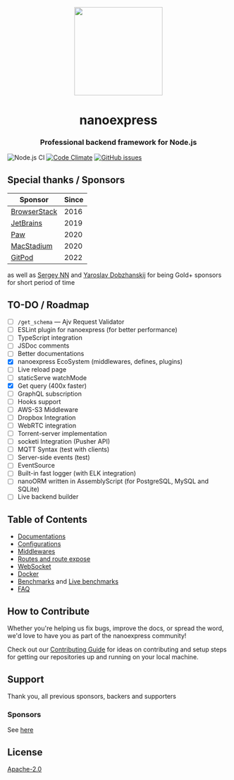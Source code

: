 <p align="center">

<img src="https://gblobscdn.gitbook.com/assets%2F-M1ejn7fVvN8DITsnKKs%2F-M24-WfIBJzIO_iGCiJ2%2F-M24-xNAI9CDmWJWk3YR%2Fpng-512-black.png?alt=media&token=387de1d2-2586-42d0-aa10-a8134f0eabf9" width="200" />
</p>

<h1 align="center">nanoexpress</h1>

<h3 align="center">Professional backend framework for Node.js</h3>

![Node.js CI](https://github.com/nanoexpress/nanoexpress/workflows/Node.js%20CI/badge.svg)
[![Code Climate](https://codeclimate.com/github/nanoexpress/nanoexpress/badges/gpa.svg)](https://codeclimate.com/github/nanoexpress/nanoexpress)
[![GitHub issues](https://img.shields.io/github/issues/nanoexpress/nanoexpress.svg)](http://github.com/nanoexpress/nanoexpress/issues)

<!-- [![Coverage Status](https://coveralls.io/repos/github/nanoexpress/nanoexpress/badge.svg?branch=master)](https://coveralls.io/github/nanoexpress/nanoexpress?branch=master) -->

## Special thanks / Sponsors

| Sponsor                                       | Since |
| --------------------------------------------- | ----- |
| [BrowserStack](https://www.browserstack.com/) | 2016  |
| [JetBrains](https://www.jetbrains.com/)       | 2019  |
| [Paw](https://paw.cloud/)                     | 2020  |
| [MacStadium](https://www.macstadium.com/)     | 2020  |
| [GitPod](https://www.gitpod.io/)              | 2022  |

as well as [Sergey NN](https://github.com/mrauhu) and
[Yaroslav Dobzhanskij](https://github.com/yarsky-tgz) for
being Gold+ sponsors for short period of time

## TO-DO / Roadmap

- [ ] `/get_schema` — Ajv Request Validator
- [ ] ESLint plugin for nanoexpress (for better performance)
- [ ] TypeScript integration
- [ ] JSDoc comments
- [ ] Better documentations
- [x] nanoexpress EcoSystem (middlewares, defines, plugins)
- [ ] Live reload page
- [ ] staticServe watchMode
- [x] Get query (400x faster)
- [ ] GraphQL subscription
- [ ] Hooks support
- [ ] AWS-S3 Middleware
- [ ] Dropbox Integration
- [ ] WebRTC integration
- [ ] Torrent-server implementation
- [ ] socketi Integration (Pusher API)
- [ ] MQTT Syntax (test with clients)
- [ ] Server-side events (test)
- [ ] EventSource
- [ ] Built-in fast logger (with ELK integration)
- [ ] nanoORM written in AssemblyScript (for PostgreSQL, MySQL and SQLite)
- [ ] Live backend builder

## Table of Contents

- [Documentations](https://nanoexpress.js.org)
- [Configurations](https://nanoexpress.js.org/server#simple-version)
- [Middlewares](https://nanoexpress.js.org/middlewares)
- [Routes and route expose](https://nanoexpress.js.org/routes)
- [WebSocket](https://nanoexpress.js.org/websocket)
- [Docker](https://nanoexpress.js.org/docker-linux)
- [Benchmarks](https://nanoexpress.js.org/benchmark) and [Live benchmarks](https://github.com/the-benchmarker/web-frameworks#results)
- [FAQ](https://nanoexpress.js.org/faq)

## How to Contribute

Whether you're helping us fix bugs, improve the docs, or spread the word, we'd love to have you as part of the nanoexpress community!

Check out our [Contributing Guide](https://github.com/nanoexpress/nanoexpress/blob/master/CONTRIBUTING.md) for ideas on contributing and setup steps for getting our repositories up and running on your local machine.

## Support

Thank you, all previous sponsors, backers and supporters

### Sponsors

See [here](https://nanoexpress.js.org/sponsors)

## License

[Apache-2.0](https://nanoexpress.js.org/license)
